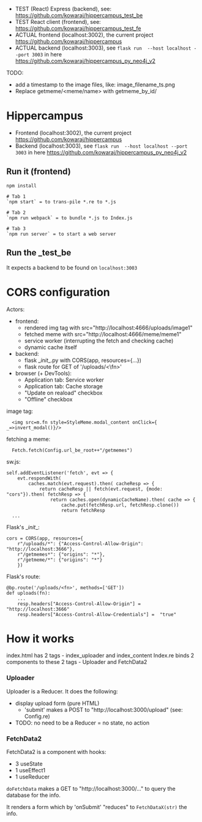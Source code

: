- TEST (React) Express (backend), see: https://github.com/kowaraj/hippercampus_test_be
- TEST React client (frontend), see: https://github.com/kowaraj/hippercampus_test_fe
- ACTUAL frontend (localhost:3002), the current project https://github.com/kowaraj/hippercampus
- ACTUAL backend (localhost:3003), see `flask run  --host localhost --port 3003` in here https://github.com/kowaraj/hippercampus_py_neo4j_v2

TODO:
- add a timestamp to the image files, like: image_filename_ts.png
- Replace getmeme/<meme/name> with getmeme_by_id/<id>

# Hippercampus

- Frontend (localhost:3002), the current project https://github.com/kowaraj/hippercampus
- Backend (localhost:3003), see `flask run  --host localhost --port 3003` in here https://github.com/kowaraj/hippercampus_py_neo4j_v2

## Run it (frontend)
```
npm install

# Tab 1
`npm start` = to trans-pile *.re to *.js

# Tab 2
`npm run webpack` = to bundle *.js to Index.js

# Tab 3
`npm run server` = to start a web server
```

## Run the _test_be

It expects a backend to be found on `localhost:3003`


# CORS configuration

Actors: 
- frontend: 
  - rendered img tag with src="http://localhost:4666/uploads/image1"
  - fetched meme with src="http://localhost:4666/meme/meme1"
  - service worker (interrupting the fetch and checking cache)
  - dynamic cache itself
- backend:
  - flask \__init__.py with CORS(app, resources={...})
  - flask route for GET of '/uploads/<\fn>'
- browser (+ DevTools):
  - Application tab: Service worker
  - Application tab: Cache storage
  - "Update on reaload" checkbox
  - "Offline" checkbox


image tag:
```
  <img src=m.fn style=StyleMeme.modal_content onClick={ _=>invert_modal()}/> 
```
 
fetching a meme:
```
  Fetch.fetch(Config.url_be_root++"/getmemes")
```

sw.js:
```
self.addEventListener('fetch', evt => {
    evt.respondWith(
        caches.match(evt.request).then( cacheResp => {
            return cacheResp || fetch(evt.request, {mode: "cors"}).then( fetchResp => {
                return caches.open(dynamicCacheName).then( cache => {
                    cache.put(fetchResp.url, fetchResp.clone())
                    return fetchResp
  ...
```

Flask's \__init__:
```
cors = CORS(app, resources={
    r"/uploads/*": {"Access-Control-Allow-Origin": "http://localhost:3666"},
    r"/getmemes*": {"origins": "*"}, 
    r"/getmeme/*": {"origins": "*"}
    })
```

Flask's route:
```
@bp.route('/uploads/<fn>', methods=['GET'])
def uploads(fn):
    ...
    resp.headers["Access-Control-Allow-Origin"] =  "http://localhost:3666"
    resp.headers["Access-Control-Allow-Credentials"] =  "true"
```
















# How it works

index.html has 2 tags - index_uploader and index_content
Index.re binds 2 components to these 2 tags - Uploader and FetchData2

### Uploader 

Uploader is a Reducer. It does the following:
- display upload form (pure HTML)
  - 'submit' makes a POST to "http://localhost:3000/upload" (see: Config.re)
- TODO: no need to be a Reducer = no state, no action

### FetchData2

FetchData2 is a component with hooks:
- 3 useState
- 1 useEffect1
- 1 useReducer

`doFetchData` makes a GET to "http://localhost:3000/..." to query the database for the info.

It renders a form which by 'onSubmit' "reduces" to `FetchDataX(str)` the info.




